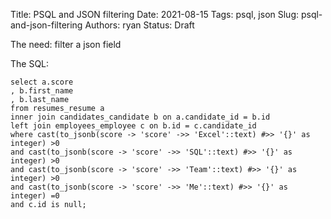 Title: PSQL and JSON filtering
Date: 2021-08-15
Tags: psql, json
Slug: psql-and-json-filtering
Authors: ryan
Status: Draft

The need: filter a json field



The SQL:

    select a.score
    , b.first_name
    , b.last_name
    from resumes_resume a
    inner join candidates_candidate b on a.candidate_id = b.id
    left join employees_employee c on b.id = c.candidate_id
    where cast(to_jsonb(score -> 'score' ->> 'Excel'::text) #>> '{}' as integer) >0
    and cast(to_jsonb(score -> 'score' ->> 'SQL'::text) #>> '{}' as integer) >0
    and cast(to_jsonb(score -> 'score' ->> 'Team'::text) #>> '{}' as integer) >0
    and cast(to_jsonb(score -> 'score' ->> 'Me'::text) #>> '{}' as integer) =0
    and c.id is null;
